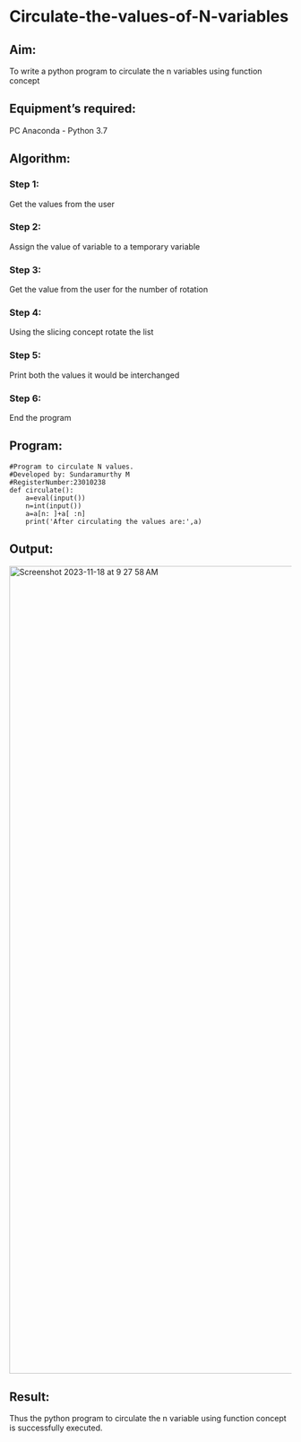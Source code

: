 # Circulate-the-values-of-N-variables
## Aim:
To write a python program to circulate the n variables using function concept
## Equipment’s required:
PC
Anaconda - Python 3.7
## Algorithm: 
### Step 1:
Get the values from the user
### Step 2:
Assign the value of variable to a temporary variable
### Step 3: 
Get the value from the user for the number of rotation
### Step 4: 
Using the slicing concept rotate the list
### Step 5: 
Print both the values it would be interchanged
### Step 6: 
End the program
## Program:
```
#Program to circulate N values.
#Developed by: Sundaramurthy M
#RegisterNumber:23010238
def circulate():
    a=eval(input())
    n=int(input())
    a=a[n: ]+a[ :n]
    print('After circulating the values are:',a)
```
## Output:
<img width="1440" alt="Screenshot 2023-11-18 at 9 27 58 AM" src="https://github.com/Murthy46/Circulate-the-values-of-N-variables/assets/145112768/c6eb9e6c-91fe-4a59-8225-0198c9ff8b81">

## Result:

Thus the python program to circulate the n variable using function concept is successfully executed.
